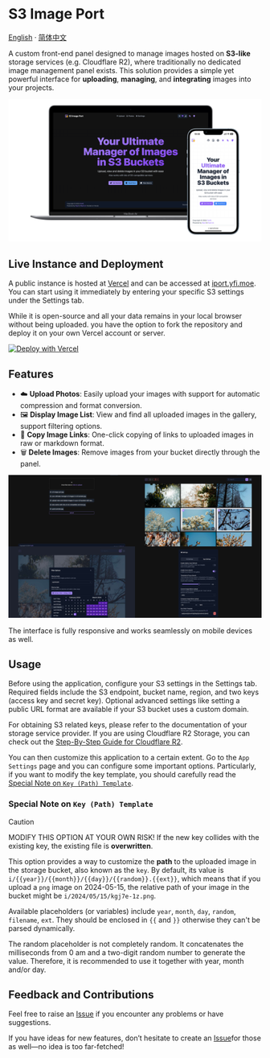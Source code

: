 # S3 Image Port

[English](README.md) · [简体中文](/docs/README-zh.md)

A custom front-end panel designed to manage images hosted on **S3-like** storage services (e.g. Cloudflare R2), where traditionally no dedicated image management panel exists. This solution provides a simple yet powerful interface for **uploading**, **managing**, and **integrating** images into your projects.

![poster](/docs/images/poster.png)

## Live Instance and Deployment

A public instance is hosted at [Vercel](https://vercel.com) and can be accessed at [iport.yfi.moe](https://iport.yfi.moe). You can start using it immediately by entering your specific S3 settings under the Settings tab.

While it is open-source and all your data remains in your local browser without being uploaded. you have the option to fork the repository and deploy it on your own Vercel account or server.

[![Deploy with Vercel](https://vercel.com/button)](https://vercel.com/new/clone?repository-url=https%3A%2F%2Fgithub.com%2Fyy4382%2Fs3-image-port)

## Features

- :cloud: **Upload Photos**: Easily upload your images with support for automatic compression and format conversion.
- :framed_picture: **Display Image List**: View and find all uploaded images in the gallery, support filtering options.
- :link: **Copy Image Links**: One-click copying of links to uploaded images in raw or markdown format.
- :wastebasket: **Delete Images**: Remove images from your bucket directly through the panel.

![features](/docs/images/features.jpg)

The interface is fully responsive and works seamlessly on mobile devices as well.

## Usage

Before using the application, configure your S3 settings in the Settings tab. Required fields include the S3 endpoint, bucket name, region, and two keys (access key and secret key). Optional advanced settings like setting a public URL format are available if your S3 bucket uses a custom domain.

For obtaining S3 related keys, please refer to the documentation of your storage service provider. If you are using Cloudflare R2 Storage, you can check out the [Step-By-Step Guide for Cloudflare R2](https://docs.iport.yfi.moe/guide/for-cloudflare-r2).

You can then customize this application to a certain extent. Go to the `App Settings` page and you can configure some important options. Particularly, if you want to modify the key template, you should carefully read the [Special Note on `Key (Path) Template`](#special-note-on-key-path-template).

### Special Note on `Key (Path) Template`

> [!CAUTION]
> MODIFY THIS OPTION AT YOUR OWN RISK! If the new key collides with the existing key, the existing file is **overwritten**.

This option provides a way to customize the **path** to the uploaded image in the storage bucket, also known as the `key`. By default, its value is `i/{{year}}/{{month}}/{{day}}/{{random}}.{{ext}}`, which means that if you upload a `png` image on 2024-05-15, the relative path of your image in the bucket might be `i/2024/05/15/kgj7e-1z.png`.

Available placeholders (or variables) include `year`, `month`, `day`, `random`, `filename`, `ext`. They should be enclosed in `{{` and `}}` otherwise they can't be parsed dynamically.

The random placeholder is not completely random. It concatenates the milliseconds from 0 am and a two-digit random number to generate the value. Therefore, it is recommended to use it together with year, month and/or day.

## Feedback and Contributions

Feel free to raise an [Issue](https://github.com/yy4382/s3-image-port/issues/new/choose) if you encounter any problems or have suggestions.

If you have ideas for new features, don’t hesitate to create an [Issue](https://github.com/yy4382/s3-image-port/issues/new/choose)for those as well—no idea is too far-fetched!
